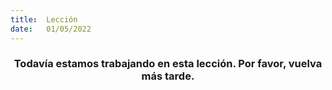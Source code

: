 ```yaml
---
title:  Lección
date:   01/05/2022
---
```


### <center>Todavía estamos trabajando en esta lección. Por favor, vuelva más tarde.</center>